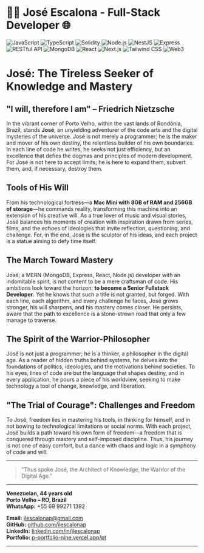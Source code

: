 # 👨‍💻 José Escalona - Full-Stack Developer 🌐

![JavaScript](https://img.shields.io/badge/JavaScript-F7DF1E?logo=javascript&logoColor=black)
![TypeScript](https://img.shields.io/badge/TypeScript-007ACC?logo=typescript&logoColor=white)
![Solidity](https://img.shields.io/badge/Solidity-240f70?logo=solidity&logoColor=white)
![Node.js](https://img.shields.io/badge/Node.js-339933?logo=nodedotjs&logoColor=white)
![NestJS](https://img.shields.io/badge/NestJS-E0234E?logo=nestjs&logoColor=white)
![Express](https://img.shields.io/badge/Express-000000?logo=express&logoColor=white)
![RESTful API](https://img.shields.io/badge/RESTful_API-007EC6?logo=rest&logoColor=white)
![MongoDB](https://img.shields.io/badge/MongoDB-47A248?logo=mongodb&logoColor=white)
![React](https://img.shields.io/badge/React-61DAFB?logo=react&logoColor=black)
![Next.js](https://img.shields.io/badge/Next.js-000000?logo=nextdotjs&logoColor=white)
![Tailwind CSS](https://img.shields.io/badge/Tailwind_CSS-38B2AC?logo=tailwindcss&logoColor=white)
![Web3](https://img.shields.io/badge/Web3-3C3C3D?logo=web3.js&logoColor=white)

# José: The Tireless Seeker of Knowledge and Mastery

## "I will, therefore I am" – Friedrich Nietzsche

In the vibrant corner of Porto Velho, within the vast lands of Rondônia, Brazil, stands **José**, an unyielding adventurer of the code arts and the digital mysteries of the universe. José is not merely a programmer; he is the maker and mover of his own destiny, the relentless builder of his own boundaries. In each line of code he writes, he seeks not just efficiency, but an excellence that defies the dogmas and principles of modern development. For José is not here to accept limits; he is here to expand them, subvert them, and, if necessary, destroy them.

## Tools of His Will

From his technological fortress—a **Mac Mini with 8GB of RAM and 256GB of storage**—he commands reality, transforming this machine into an extension of his creative will. As a true lover of music and visual stories, José balances his moments of creation with inspiration drawn from series, films, and the echoes of ideologies that invite reflection, questioning, and challenge. For, in the end, José is the sculptor of his ideas, and each project is a statue aiming to defy time itself.

## The March Toward Mastery

José, a MERN (MongoDB, Express, React, Node.js) developer with an indomitable spirit, is not content to be a mere craftsman of code. His ambitions look toward the horizon: **to become a Senior Fullstack Developer**. Yet he knows that such a title is not granted, but forged. With each line, each algorithm, and every challenge he faces, José grows stronger, his will sharpens, and his mastery comes closer. He persists, aware that the path to excellence is a stone-strewn road that only a few manage to traverse.

## The Spirit of the Warrior-Philosopher

José is not just a programmer; he is a thinker, a philosopher in the digital age. As a reader of hidden truths behind systems, he delves into the foundations of politics, ideologies, and the motivations behind societies. To his eyes, lines of code are but the language that shapes destiny, and in every application, he pours a piece of his worldview, seeking to make technology a tool of change, knowledge, and liberation.

## "The Trial of Courage": Challenges and Freedom

To José, freedom lies in mastering his tools, in thinking for himself, and in not bowing to technological limitations or social norms. With each project, José builds a path toward his own form of freedom—a freedom that is conquered through mastery and self-imposed discipline. Thus, his journey is not one of easy comfort, but a dance with chaos and logic in a symphony of code and will.

---

> "Thus spoke José, the Architect of Knowledge, the Warrior of the Digital Age."

---


**Venezuelan, 44 years old**  
**Porto Velho – RO, Brazil**  
**WhatsApp:** +55 69 99271 1392

**Email:** [jlescalonap@gmail.com](mailto:jlescalonap@gmail.com)  
**GitHub:** [github.com/jlescalonap](https://github.com/jlescalonap)  
**LinkedIn:** [linkedin.com/in/jlescalonap](https://www.linkedin.com/in/jlescalonap/)  
**Portfolio:** [p-portfolio-nine.vercel.app/pt](https://p-portfolio-nine.vercel.app/pt)

---

